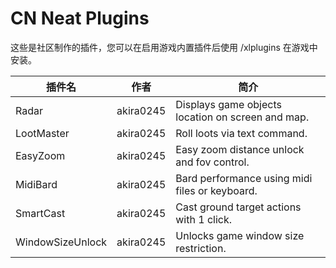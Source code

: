 # CN Neat Plugins

这些是社区制作的插件，您可以在启用游戏内置插件后使用 /xlplugins 在游戏中安装。


| 插件名 | 作者 | 简介 |
|---------------|---------------|-----------------|
| Radar | akira0245 | Displays game objects location on screen and map. |
| LootMaster | akira0245 | Roll loots via text command. |
| EasyZoom | akira0245 | Easy zoom distance unlock and fov control. |
| MidiBard | akira0245 | Bard performance using midi files or keyboard. |
| SmartCast | akira0245 | Cast ground target actions with 1 click. |
| WindowSizeUnlock | akira0245 | Unlocks game window size restriction. |